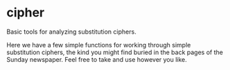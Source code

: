 # cipher
Basic tools for analyzing substitution ciphers.

Here we have a few simple functions for working through simple substitution ciphers, the kind you might find buried in the back pages of the Sunday newspaper. Feel free to take and use however you like.
